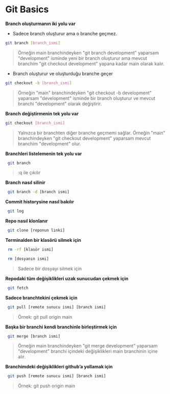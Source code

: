 # Git Basics

**Branch oluşturmanın iki yolu var**

- Sadece branch oluşturur ama o branche geçmez.

```bash
git branch [branch_ismi]
```

> Örneğin main branchindeyken "git branch development" yaparsam "development" isminde yeni bir branch oluşturur ama mevcut branchim "git checkout development" yapana kadar main olarak kalır.

- Branch oluşturur ve oluşturduğu branche geçer

```bash
git checkout -b [branch_ismi]
```

> Örneğin "main" branchindeyken "git checkout -b development" yaparsam "development" isminde bir branch oluşturur ve mevcut branchi "development" olarak değiştirir.

**Branch değiştirmenin tek yolu var**

```bash
git checkout [branch_ismi]
```

> Yalnızca bir branchten diğer branche geçmemi sağlar. Örneğin "main" branchindeyken "git checkout development" yaparsam mevcut branchim "development" olur.

**Branchleri listelemenin tek yolu var**

```bash
 git branch
```

> :q ile çıkılır

**Branch nasıl silinir**

```bash
 git branch -d [branch ismi]
```

**Commit historysine nasıl bakılır**

```bash
 git log
```

**Repo nasıl klonlanır**

```bash
 git clone [reponun linki]
```

**Terminalden bir klasörü silmek için**

```bash
 rm -rf [klasör ismi]
```

```bash
 rm [dosyanın ismi]
```

> Sadece bir dosyayı silmek için

**Repodaki tüm değişiklikleri uzak sunucudan çekmek için**

```bash
 git fetch
```

**Sadece branchtekini çekmek için**

```bash
 git pull [remote sunucu ismi] [branch ismi]
```

> Örnek: git pull origin main

**Başka bir branchi kendi branchinle birleştirmek için**

```bash
 git merge [branch ismi]
```

> Örneğin main branchindeyken "git merge development" yaparsam "development" branchi içindeki değişiklikleri main branchinin içine alır.

**Branchimdeki değişiklikleri github’a yollamak için**

```bash
 git push [remote sunucu ismi] [branch ismi]
```

> Örnek: git push origin main
